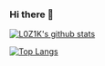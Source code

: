 ### Hi there 👋

[![L0Z1K's github stats](https://github-readme-stats.vercel.app/api?username=L0Z1K&count_private=true&show_icons=true&theme=dracula)](https://github.com/anuraghazra/github-readme-stats)

[![Top Langs](https://github-readme-stats.vercel.app/api/top-langs/?username=L0Z1K&layout=compact)](https://github.com/anuraghazra/github-readme-stats)
